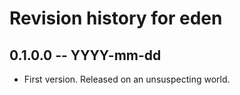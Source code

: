 # Revision history for eden

## 0.1.0.0  -- YYYY-mm-dd

* First version. Released on an unsuspecting world.
